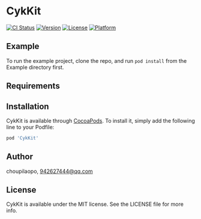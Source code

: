 # CykKit

[![CI Status](https://img.shields.io/travis/choupilaopo/CykKit.svg?style=flat)](https://travis-ci.org/choupilaopo/CykKit)
[![Version](https://img.shields.io/cocoapods/v/CykKit.svg?style=flat)](https://cocoapods.org/pods/CykKit)
[![License](https://img.shields.io/cocoapods/l/CykKit.svg?style=flat)](https://cocoapods.org/pods/CykKit)
[![Platform](https://img.shields.io/cocoapods/p/CykKit.svg?style=flat)](https://cocoapods.org/pods/CykKit)

## Example

To run the example project, clone the repo, and run `pod install` from the Example directory first.

## Requirements

## Installation

CykKit is available through [CocoaPods](https://cocoapods.org). To install
it, simply add the following line to your Podfile:

```ruby
pod 'CykKit'
```

## Author

choupilaopo, 942627444@qq.com

## License

CykKit is available under the MIT license. See the LICENSE file for more info.
